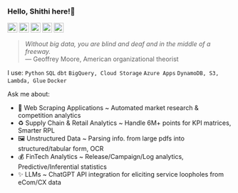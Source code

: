 ### Hello, Shithi here!👋

<a href="https://public.tableau.com/app/profile/shithi.maitra/vizzes"><img width="22" height="22" src="https://cdn.worldvectorlogo.com/logos/tableau-software.svg"></a>
<a href="https://www.linkedin.com/in/shithi-maitra/"><img width="22" height="22" src="https://encrypted-tbn0.gstatic.com/images?q=tbn:ANd9GcQzrdlv1qle8ssb16zhv0dVmNpGUcLxqIlo-A&s"></a>
<a href="https://github.com/shithi30"><img width="22" height="22" src="https://static.vecteezy.com/system/resources/previews/016/833/872/original/github-logo-git-hub-icon-on-white-background-free-vector.jpg"></a>
<a href="https://scholar.google.com/citations?user=f-NGy1YAAAAJ&hl=en"><img width="22" height="22" src="https://user-images.githubusercontent.com/66117993/96351903-818a8b00-1084-11eb-96f6-3a931d66fff6.png"></a>
<a href="https://www.researchgate.net/profile/Shithi-Maitra"><img width="22" height="22" src="https://cdn.iconscout.com/icon/free/png-256/free-researchgate-3521760-2945204.png?f=webp"></a>

> *Without big data, you are blind and deaf and in the middle of a freeway.*<br>
— Geoffrey Moore, American organizational theorist

I use: `Python` `SQL` `dbt` `BigQuery, Cloud Storage` `Azure Apps` `DynamoDB, S3, Lambda, Glue` `Docker`

Ask me about:
- 🤖 Web Scraping Applications ~ Automated market research & competition analytics
- ♻️ Supply Chain & Retail Analytics ~ Handle 6M+ points for KPI matrices, Smarter RPL
- 🖼️ Unstructured Data ~ Parsing info. from large pdfs into structured/tabular form, OCR
- 💰 FinTech Analytics ~ Release/Campaign/Log analytics, Predictive/Inferential statistics
- ✨ LLMs ~ ChatGPT API integration for eliciting service loopholes from eCom/CX data

<!--I have expertise in the modern Data/Growth analytics stack, with a knack for cross-functional collaboration. Coming from a Computer Science background, I also have research articles presened in intl. conferences. I have recently moved to Canada and am looking for roles in the analytics domain.-->







